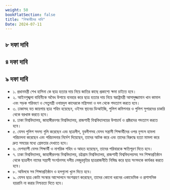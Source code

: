```yaml
---
weight: 50
bookFlatSection: false
title: "শিক্ষার্থীদের দাবি"
Date: 2024-07-11
---
```


## ৮ দফা দাবি

## ৪ দফা দাবি

## ৯ দফা দাবি

- ১. প্রধানমন্ত্রী শেখ হাসিনা কে ছাত্র হত্যার দায় নিয়ে জাতির কাছে প্রকাশ্যে ক্ষমা চাইতে হবে। 
- ২. আইনশৃঙ্খলা বাহিনীকে অবৈধ উপায়ে ব্যবহার করে ছাত্র হত্যার দায় নিয়ে স্বরাষ্ট্রমন্ত্রী আসাদুজ্জামান খান কামাল এবং সড়ক পরিবহণ ও সেতুমন্ত্রী ওবায়দুল কাদেরকে মন্ত্রিসভা ও দল থেকে পদত্যাগ করতে হবে। 
- ৩. ঢাকাসহ যত জায়গায় ছাত্র শহিদ হয়েছেন, ওইসব স্থানের ডিআইজি, পুলিশ কমিশনার ও পুলিশ সুপারদের চাকরি থেকে বরখাস্ত করতে হবে। 
- ৪. ঢাকা বিশ্ববিদ্যালয়, জাহাঙ্গীরনগর বিশ্ববিদ্যালয়, রাজশাহী বিশ্ববিদ্যালয়ের উপাচার্য ও প্রক্টরদের পদত্যাগ করতে হবে। 
- ৫. যেসব পুলিশ সদস্য গুলি করেছেন এবং ছাত্রলীগ, যুবলীগসহ যেসব সন্ত্রাসী শিক্ষার্থীদের ওপর নৃশংস হামলা পরিচালনা করেছেন এবং পরিচালনার নির্দেশ দিয়েছেন, তাদের আটক করে এবং তাদের বিরুদ্ধে হত্যা মামলা করে দ্রুত সময়ের মধ্যে গ্রেফতার দেখাতে হবে। 
- ৬. দেশব্যাপী যেসব শিক্ষার্থী ও নাগরিক শহিদ ও আহত হয়েছেন, তাদের পরিবারকে ক্ষতিপূরণ দিতে হবে। 
- ৭. ঢাকা বিশ্ববিদ্যালয়, জাহাঙ্গীরনগর বিশ্ববিদ্যালয়, চট্টগ্রাম বিশ্ববিদ্যালয়, রাজশাহী বিশ্ববিদ্যলয়সহ সব শিক্ষাপ্রতিষ্ঠান থেকে ছাত্রলীগ নামের সন্ত্রাসী সংগঠনসহ দলীয় লেজুরবৃত্তির ছাত্ররাজনীতি নিষিদ্ধ করে ছাত্র সংসদকে কার্যকর করতে হবে। 
- ৮. অবিলম্বে সব শিক্ষাপ্রতিষ্ঠান ও হলগুলো খুলে দিতে হবে। 
- ৯. যেসব ছাত্র কোটা সংস্কার আন্দোলনে অংশগ্রহণ করেছেন, তাদের কোনো ধরনের একাডেমিক ও প্রশাসনিক হয়রানি না করার নিশ্চয়তা দিতে হবে।